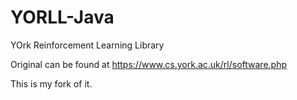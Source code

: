 # YORLL-Java
YOrk Reinforcement Learning Library

Original can be found at https://www.cs.york.ac.uk/rl/software.php

This is my fork of it.
